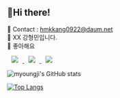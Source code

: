 <h2> 🍊Hi there! </h2>

<span> 💌 Contact : hmkkang0922@daum.net </span> <br>
<span> 🔎 XX 강형민입니다.  </span> <br>
<span> 🥕 좋아해요 </span>

<a href="https://www.instagram.com/dding_ji_k/">
    <img 
        src="http://img.shields.io/badge/-Instagram-333333?style=flat&logo=Instagram&link=https://www.instagram.com/dding_ji_k/"
        style="height : auto; margin-left : 10px; margin-right : 10px;"/>
</a>
<a href="https://velog.io/@dding_ji">
    <img 
        src="http://img.shields.io/badge/-Velog-00aaa7?style=flat&logo=Vector Logo Zone&link=https://velog.io/@dding_ji"
        style="height : auto; margin-left : 10px; margin-right : 10px;"/>
</a>
<a href="https://legend-salamander-66c.notion.site/ff89b3affbf543f2b81e603b51dfe6ee">
    <img 
        src="http://img.shields.io/badge/-Notion-2ba640?style=flat&logo=Notion&link=https://legend-salamander-66c.notion.site/ff89b3affbf543f2b81e603b51dfe6ee"
        style="height : auto; margin-left : 10px; margin-right : 10px;"/>
</a>

![myoungji's GitHub stats](https://github-readme-stats.vercel.app/api?username=kanghyungmin&show_icons=true&theme=material-palenight)

[![Top Langs](https://github-readme-stats.vercel.app/api/top-langs/?username=kanghyungmin&layout=compact&theme=material-palenight&langs_count=8)](https://github.com/anuraghazra/github-readme-stats)

